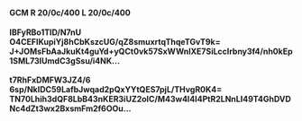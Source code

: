 #### GCM R 20/0c/400 L 20/0c/400
**IBFyRBo1TlD/N7nU**<br/>**O4CEFlKupiYj8hCbKszcUG/qZ8smuxrtqThqeTGvT9k=**<br/>**J+JOMsFbAaJkuKt4guYd+yQCt0vk57SxWWnlXE7SiLcclrbny3f4/nh0kEp1SML73IUmdC3gSsu/i4NK...**<br/><br/>
**t7RhFxDMFW3JZ4/6**<br/>**6sp/NkIDC59LafbJwqad2pQxYYtQES7pjL/THvgR0K4=**<br/>**TN70Lhih3dQF8LbB43nKER3iUZ2olC/M43w4l4I4PtR2LNnLI49T4GhDVDNc4dZt3wx2BxsmFm2f6OOu...**